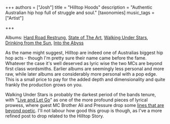 +++
authors = ["Josh"]
title = "Hilltop Hoods"
description = "Authentic Australian hip hop full of struggle and soul."
[taxonomies]
music_tags = ["Artist"]

+++

Albums: [Hard Road Restrung](https://youtube.com/playlist?list=PLo9q22mJbXz-UWtijhhNQmcNbOIQ4a4kN&si=38yFGGq71fVlCmk5), [State of The Art](https://youtube.com/playlist?list=PLBE870A2114A186AC&si=mMdt2qfmKmWA_Ah5), [Walking Under Stars](https://youtube.com/playlist?list=PLoaSPQTUWzXhnA57elI9G86N52dMdoURY&si=Hw7hXqraA9hzJ2nO), [Drinking from the Sun](https://youtube.com/playlist?list=PLoaSPQTUWzXiAf6m-ni1NZQxxQsPeGnSv&si=EYAO3Id_Q5GET8id), [Into the Abyss](https://youtube.com/playlist?list=PLoaSPQTUWzXj_0YC49ym8ycrKEc-haMsX&si=7Uu5mu9mGx7WeQAZ)

As the name might suggest, Hilltop are indeed one of Australias biggest hip hop acts - though I'm pretty sure their name came before the fame. Whatever the case it's well deserved as lyric wise the two MCs are beyond first class wordsmiths. Earlier albums are seemingly less personal and more raw, while later albums are considerably more personal with a pop edge. This is a small price to pay for the added depth and dimensionality and quite frankly the production grows on you. 

Walking Under Stars is probably the darkest period of the bands tenure, with "[Live and Let Go](https://youtu.be/Ka16zZEVOVs?si=yy45aCDWynuGRHzQ)" as one of the more profound pieces of lyrical prowess, where guest MC Brother Ali and Pressure drop some [lines that are beyond poetic](https://genius.com/Hilltop-hoods-live-and-let-go-lyrics). I'll not labour how good this group is though, as I've a more refined post to drop related to the Hilltop Story.


